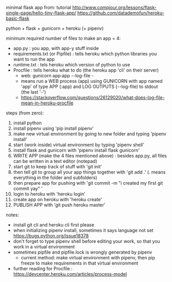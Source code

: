 minimal flask app from:
tutorial http://www.compjour.org/lessons/flask-single-page/hello-tiny-flask-app/
https://github.com/datademofun/heroku-basic-flask

python + flask + gunicorn + heroku (+ pipenv)

minimum required number of files to make an app = 4:
- app.py : you app, with app-y stuff inside
- requirements.txt (or Pipfile) : tells heroku which python libraries you want to run the app
- runtime.txt : tels heroku which version of python to use
- Procfile : tells heroku what to do (the heroku app 'cli' on their server)
    - web: gunicorn app:app --log-file -
    - means run a WEB process (app) using GUNICORN with app named 'app' of type APP (:app) and LOG OUTPUTS (--log-file) to stdout (the last '-')
    - https://stackoverflow.com/questions/26129020/what-does-log-file-mean-in-heroku-procfile

steps (from zero):
1. install python
2. install pipenv using 'pip install pipenv'
3. make new virtual environment by going to new folder and typing 'pipenv install'
4. start (work inside) virtual environment by typing 'pipenv shell'
5. install flask and gunicorn with 'pipenv install flask gunicorn'
6. WRITE APP (make the 4 files mentioned above) : besides app.py, all files can be written in a text editor (notepad)
7. start git to keep track of stuff with 'git init'
8. then tell git to group all your app things together with 'git add .' (. means everything in the folder and subfolders)
9. then prepare app for pushing with 'git commit -m "i created my first git commit yay" '
10. login to heroku with 'heroku login'
11. create app on heroku with 'heroku create'
12. PUBLISH APP with 'git push heroku master'

notes:
- install git cli and heroku cli first please
- when initializing pipenv install, sometimes it says language not set https://bugs.python.org/issue18378
- don't forget to type pipenv shell before editing your work, so that you work in a virtual environment
- sometimes pipfile and pipfile.lock is wrongly generated by pipenv
    - current method: make virtual environment with pipenv, then pip freeze to make requirements in that virtual environment
- further reading for Procfile : https://devcenter.heroku.com/articles/process-model